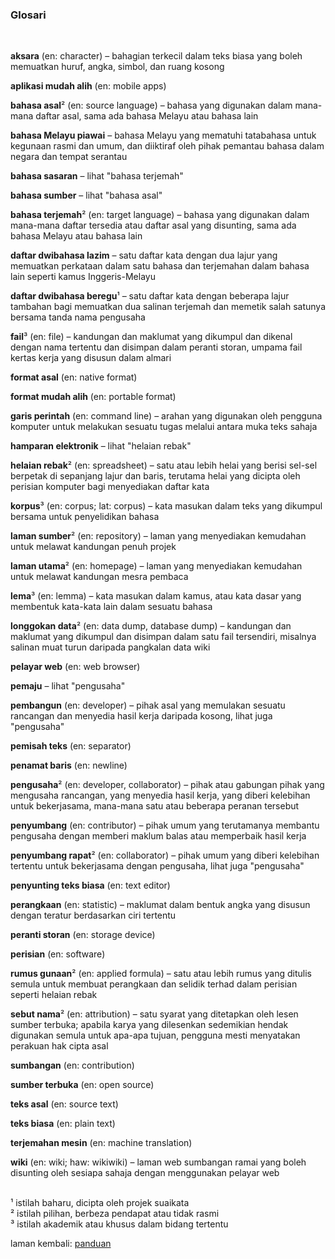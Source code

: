 ---
---

### Glosari

&nbsp;  

**aksara** (en: character)
&ndash; bahagian terkecil dalam teks biasa yang boleh
memuatkan huruf, angka, simbol, dan ruang kosong

**aplikasi mudah alih** (en: mobile apps)

**bahasa asal**&#178; (en: source language)
&ndash; bahasa yang digunakan dalam mana-mana daftar asal,
sama ada bahasa Melayu atau bahasa lain

**bahasa Melayu piawai**
&ndash; bahasa Melayu yang mematuhi tatabahasa untuk
kegunaan rasmi dan umum, dan diiktiraf oleh pihak pemantau
bahasa dalam negara dan tempat serantau

**bahasa sasaran**
&ndash; lihat "bahasa terjemah"

**bahasa sumber**
&ndash; lihat "bahasa asal"

**bahasa terjemah**&#178; (en: target language)
&ndash; bahasa yang digunakan dalam mana-mana daftar
tersedia atau daftar asal yang disunting, sama ada bahasa
Melayu atau bahasa lain

**daftar dwibahasa lazim**
&ndash; satu daftar kata dengan dua lajur yang memuatkan
perkataan dalam satu bahasa dan terjemahan dalam bahasa lain
seperti kamus Inggeris-Melayu

**daftar dwibahasa beregu**&#185;
&ndash; satu daftar kata dengan beberapa lajur tambahan bagi
memuatkan dua salinan terjemah dan memetik salah satunya
bersama tanda nama pengusaha

**fail**&#179; (en: file)
&ndash; kandungan dan maklumat yang dikumpul dan dikenal
dengan nama tertentu dan disimpan dalam peranti storan,
umpama fail kertas kerja yang disusun dalam almari

**format asal** (en: native format)

**format mudah alih** (en: portable format)

**garis perintah** (en: command line)
&ndash; arahan yang digunakan oleh pengguna komputer untuk
melakukan sesuatu tugas melalui antara muka teks sahaja

**hamparan elektronik**
&ndash; lihat "helaian rebak"

**helaian rebak**&#178; (en: spreadsheet)
&ndash; satu atau lebih helai yang berisi sel-sel berpetak
di sepanjang lajur dan baris, terutama helai yang dicipta
oleh perisian komputer bagi menyediakan daftar kata

**korpus**&#179; (en: corpus; lat: corpus)
&ndash; kata masukan dalam teks yang dikumpul bersama untuk
penyelidikan bahasa

**laman sumber**&#178; (en: repository)
&ndash; laman yang menyediakan kemudahan untuk melawat
kandungan penuh projek

**laman utama**&#178; (en: homepage)
&ndash; laman yang menyediakan kemudahan untuk melawat
kandungan mesra pembaca

**lema**&#179; (en: lemma)
&ndash; kata masukan dalam kamus, atau kata dasar yang
membentuk kata-kata lain dalam sesuatu bahasa

**longgokan data**&#178; (en: data dump, database dump)
&ndash; kandungan dan maklumat yang dikumpul dan disimpan
dalam satu fail tersendiri, misalnya salinan muat turun
daripada pangkalan data wiki

**pelayar web** (en: web browser)

**pemaju**
&ndash; lihat "pengusaha"

**pembangun** (en: developer)
&ndash; pihak asal yang memulakan sesuatu rancangan dan
menyedia hasil kerja daripada kosong, lihat juga "pengusaha"

**pemisah teks** (en: separator)

**penamat baris** (en: newline)

**pengusaha**&#178; (en: developer, collaborator)
&ndash; pihak atau gabungan pihak yang mengusaha rancangan,
yang menyedia hasil kerja, yang diberi kelebihan untuk
bekerjasama, mana-mana satu atau beberapa peranan tersebut

**penyumbang** (en: contributor)
&ndash; pihak umum yang terutamanya membantu pengusaha
dengan memberi maklum balas atau memperbaik hasil kerja

**penyumbang rapat**&#178; (en: collaborator)
&ndash; pihak umum yang diberi kelebihan tertentu untuk
bekerjasama dengan pengusaha, lihat juga "pengusaha"

**penyunting teks biasa** (en: text editor)

**perangkaan** (en: statistic)
&ndash; maklumat dalam bentuk angka yang disusun dengan
teratur berdasarkan ciri tertentu

**peranti storan** (en: storage device)

**perisian** (en: software)

**rumus gunaan**&#178; (en: applied formula)
&ndash; satu atau lebih rumus yang ditulis semula untuk
membuat perangkaan dan selidik terhad dalam perisian seperti
helaian rebak

**sebut nama**&#178; (en: attribution)
&ndash; satu syarat yang ditetapkan oleh lesen sumber
terbuka; apabila karya yang dilesenkan sedemikian hendak
digunakan semula untuk apa-apa tujuan, pengguna mesti
menyatakan perakuan hak cipta asal

**sumbangan** (en: contribution)

**sumber terbuka** (en: open source)

**teks asal** (en: source text)

**teks biasa** (en: plain text)

**terjemahan mesin** (en: machine translation)

**wiki** (en: wiki; haw: wikiwiki)
&ndash; laman web sumbangan ramai yang boleh disunting
oleh sesiapa sahaja dengan menggunakan pelayar web

&nbsp;  
&#185; istilah baharu, dicipta oleh projek suaikata  
&#178; istilah pilihan, berbeza pendapat atau tidak rasmi  
&#179; istilah akademik atau khusus dalam bidang tertentu  

laman kembali: [panduan][0]

  [0]: ../index.md
